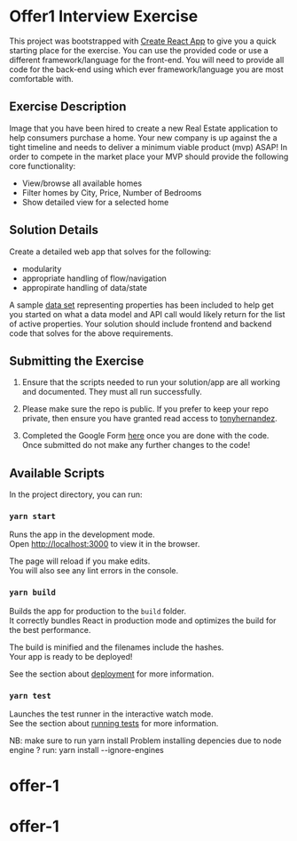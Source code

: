 # Offer1 Interview Exercise

This project was bootstrapped with [Create React App](https://github.com/facebook/create-react-app) to give you a quick starting place for the exercise. You can use the provided code or use a different framework/language for the front-end. You will need to provide all code for the back-end using which ever framework/language you are most comfortable with.


## Exercise Description

Image that you have been hired to create a new Real Estate application to help consumers purchase a home. Your new company is up against the a tight timeline and needs to deliver a minimum viable product (mvp) ASAP! In order to compete in the market place your MVP should provide the following core functionality:

- View/browse all available homes 
- Filter homes by City, Price, Number of Bedrooms
- Show detailed view for a selected home


## Solution Details

Create a detailed web app that solves for the following:

- modularity
- appropriate handling of flow/navigation
- appropirate handling of data/state

A sample [data set](./src/homes.json) representing properties has been included to help get you started on what a data model and API call would likely return for the list of active properties. Your solution should include frontend and backend code that solves for the above requirements. 


## Submitting the Exercise

1. Ensure that the scripts needed to run your solution/app are all working and documented. They must all run successfully.

2. Please make sure the repo is public. If you prefer to keep your repo private, then ensure you have granted read access to [tonyhernandez](https://github.com/tonyhernandez).

3. Completed the Google Form [here](https://forms.gle/We7VGi73apbECGKL6) once you are done with the code. Once submitted do not make any further changes to the code!


## Available Scripts

In the project directory, you can run:

### `yarn start`

Runs the app in the development mode.\
Open [http://localhost:3000](http://localhost:3000) to view it in the browser.

The page will reload if you make edits.\
You will also see any lint errors in the console.

### `yarn build`

Builds the app for production to the `build` folder.\
It correctly bundles React in production mode and optimizes the build for the best performance.

The build is minified and the filenames include the hashes.\
Your app is ready to be deployed!

See the section about [deployment](https://facebook.github.io/create-react-app/docs/deployment) for more information.

### `yarn test`

Launches the test runner in the interactive watch mode.\
See the section about [running tests](https://facebook.github.io/create-react-app/docs/running-tests) for more information.

NB: make sure to run yarn install
Problem installing depencies due to node engine ?
run: yarn install  --ignore-engines
# offer-1
# offer-1
